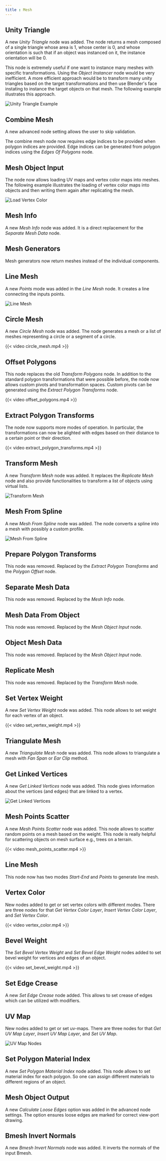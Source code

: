```yaml
---
title : Mesh
---
```


## Unity Triangle

A new *Unity Triangle* node was added. The node returns a mesh composed of a
single triangle whose area is 1, whose center is 0, and whose orientation is
such that if an object was instanced on it, the instance orientation will be 0.

This node is extremely useful if one want to instance many meshes with specific
transformations. Using the *Object Instancer* node would be very inefficient.
A more efficient approach would be to transform many unity triangles based on
the target transformations and then use Blender's face instating to instance
the target objects on that mesh. The following example illustrates this
approach.

![Unity Triangle Example](unity_triangle.png)

## Combine Mesh

A new advanced node setting allows the user to skip validation.

The combine mesh node now requires edge indices to be provided when polygon
indices are provided. Edge indices can be generated from polygon indices using
the *Edges Of Polygons* node.

## Mesh Object Input

The node now allows loading UV maps and vertex color maps into meshes. The
following example illustrates the loading of vertex color maps into objects and
then writing them again after replicating the mesh.

![Load Vertex Color](load_vertex_color.png)

## Mesh Info

A new *Mesh Info* node was added. It is a direct replacement for the *Separate
Mesh Data* node.

## Mesh Generators

Mesh generators now return meshes instead of the individual components.

## Line Mesh

A new *Points* mode was added in the *Line Mesh* node. It creates a line
connecting the inputs points.

![Line Mesh](line_mesh.png)

## Circle Mesh

A new *Circle Mesh* node was added. The node generates a mesh or a list of
meshes representing a circle or a segment of a circle.

{{< video circle_mesh.mp4 >}}

## Offset Polygons

This node replaces the old *Transform Polygons* node. In addition to the
standard polygon transformations that were possible before, the node now allows
custom pivots and transformation spaces. Custom pivots can be generated using
the *Extract Polygon Transforms* node.

{{< video offset_polygons.mp4 >}}

## Extract Polygon Transforms

The node now supports more modes of operation. In particular, the
transformations can now be alighted with edges based on their distance to a
certain point or their direction.

{{< video extract_polygon_transforms.mp4 >}}

## Transform Mesh

A new *Transform Mesh* node was added. It replaces the *Replicate Mesh* node
and also provide functionalities to transform a list of objects using virtual
lists.

![Transform Mesh](transform_mesh.png)

## Mesh From Spline

A new *Mesh From Spline* node was added. The node converts a spline into a mesh
with possibly a custom profile.

![Mesh From Spline](mesh_from_spline.png)

## Prepare Polygon Transforms

This node was removed. Replaced by the *Extract Polygon Transforms* and the
*Polygon Offset* node.

## Separate Mesh Data

This node was removed. Replaced by the *Mesh Info* node.

## Mesh Data From Object

This node was removed. Replaced by the *Mesh Object Input* node.

## Object Mesh Data

This node was removed. Replaced by the *Mesh Object Input* node.

## Replicate Mesh

This node was removed. Replaced by the *Transform Mesh* node.

## Set Vertex Weight

A new *Set Vertex Weight* node was added. This node allows to set weight for each vertex of an object.

{{< video set_vertex_weight.mp4 >}}

## Triangulate Mesh

A new *Triangulate Mesh* node was added. This node allows to triangulate a mesh with *Fan Span* or
*Ear Clip* method.

## Get Linked Vertices

A new *Get Linked Vertices* node was added. This node gives information about the vertices (and edges)
that are linked to a vertex.

![Get Linked Vertices](get_linked_vertices.png)

## Mesh Points Scatter

A new *Mesh Points Scatter* node was added. This node allows to scatter random points on a mesh based
on the weight. This node is really helpful for scattering objects on mesh surface e.g., trees on a terrain.

{{< video mesh_points_scatter.mp4 >}}

## Line Mesh

This node now has two modes *Start-End* and *Points* to generate line mesh.

## Vertex Color

New nodes added to get or set vertex colors with different modes. There are three nodes for that *Get Vertex Color Layer*, *Insert Vertex Color Layer*, and *Set Vertex Color*.

{{< video vertex_color.mp4 >}}

## Bevel Weight

The *Set Bevel Vertex Weight* and *Set Bevel Edge Weight* nodes added to set bevel weight for vertices
and edges of an object.

{{< video set_bevel_weight.mp4 >}}

## Set Edge Crease

A new *Set Edge Crease* node added. This allows to set crease of edges which can be utilized with modifiers.

## UV Map

New nodes added to get or set uv-maps. There are three nodes for that *Get UV Map Layer*, *Insert UV Map Layer*, and *Set UV Map*.

![UV Map Nodes](uv_map.png)

## Set Polygon Material Index

A new *Set Polygon Material Index* node added. This node allows to set material index for each polygon.
So one can assign different materials to different regions of an object.

## Mesh Object Output

A new *Calculate Loose Edges* option was added in the advanced node settings.
The option ensures loose edges are marked for correct view-port drawing.

## Bmesh Invert Normals

A new *Bmesh Invert Normals* node was added. It inverts the normals of the
input Bmesh.
